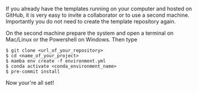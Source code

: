 If you already have the templates running on your computer and hosted on GitHub, it is
very easy to invite a collaborator or to use a second machine. Importantly you do not
need to create the template repository again.

On the second machine prepare the system and open a terminal on Mac/Linux or the
Powershell on Windows. Then type

```console
$ git clone <url_of_your_repository>
$ cd <name_of_your_project>
$ mamba env create -f environment.yml
$ conda activate <conda_environment_name>
$ pre-commit install
```

Now your're all set!
